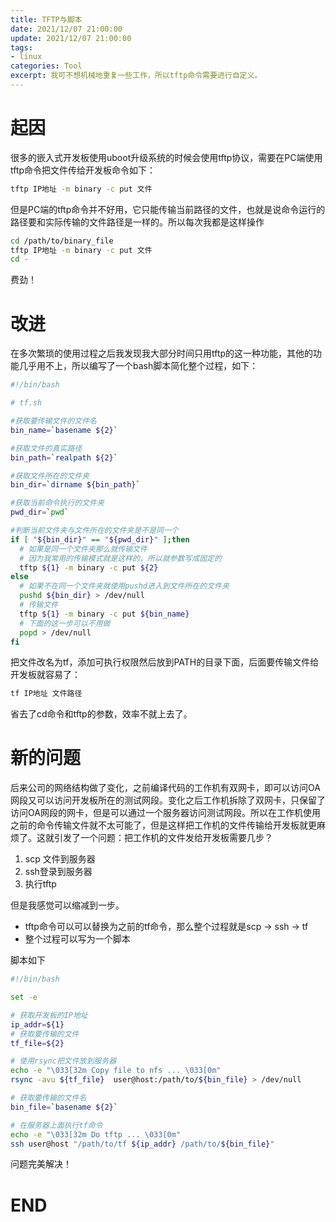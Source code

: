 ```yaml
---
title: TFTP与脚本
date: 2021/12/07 21:00:00
update: 2021/12/07 21:00:00
tags:
- linux
categories: Tool
excerpt: 我可不想机械地重复一些工作，所以tftp命令需要进行自定义。
---
```



# 起因

很多的嵌入式开发板使用uboot升级系统的时候会使用tftp协议，需要在PC端使用tftp命令把文件传给开发板命令如下：

```bash
tftp IP地址 -m binary -c put 文件
```

但是PC端的tftp命令并不好用，它只能传输当前路径的文件，也就是说命令运行的路径要和实际传输的文件路径是一样的。所以每次我都是这样操作

```bash
cd /path/to/binary_file
tftp IP地址 -m binary -c put 文件
cd -
```

费劲！

# 改进

在多次繁琐的使用过程之后我发现我大部分时间只用tftp的这一种功能，其他的功能几乎用不上，所以编写了一个bash脚本简化整个过程，如下：

```bash
#!/bin/bash

# tf.sh

#获取要传输文件的文件名
bin_name=`basename ${2}`

#获取文件的真实路径
bin_path=`realpath ${2}`

#获取文件所在的文件夹
bin_dir=`dirname ${bin_path}`

#获取当前命令执行的文件夹
pwd_dir=`pwd`

#判断当前文件夹与文件所在的文件夹是不是同一个
if [ "${bin_dir}" == "${pwd_dir}" ];then
  # 如果是同一个文件夹那么就传输文件
  # 因为我常用的传输模式就是这样的，所以就参数写成固定的
  tftp ${1} -m binary -c put ${2}
else
  # 如果不在同一个文件夹就使用pushd进入到文件所在的文件夹
  pushd ${bin_dir} > /dev/null
  # 传输文件
  tftp ${1} -m binary -c put ${bin_name}
  # 下面的这一步可以不用做
  popd > /dev/null
fi
```

把文件改名为tf，添加可执行权限然后放到PATH的目录下面，后面要传输文件给开发板就容易了：

```bash
tf IP地址 文件路径
```

省去了cd命令和tftp的参数，效率不就上去了。

# 新的问题

后来公司的网络结构做了变化，之前编译代码的工作机有双网卡，即可以访问OA网段又可以访问开发板所在的测试网段。变化之后工作机拆除了双网卡，只保留了访问OA网段的网卡，但是可以通过一个服务器访问测试网段。所以在工作机使用之前的命令传输文件就不太可能了，但是这样把工作机的文件传输给开发板就更麻烦了。这就引发了一个问题：把工作机的文件发给开发板需要几步？

1. scp 文件到服务器
2. ssh登录到服务器
3. 执行tftp

但是我感觉可以缩减到一步。

- tftp命令可以可以替换为之前的tf命令，那么整个过程就是scp → ssh → tf
- 整个过程可以写为一个脚本

脚本如下

```bash
#!/bin/bash

set -e

# 获取开发板的IP地址
ip_addr=${1}
# 获取要传输的文件
tf_file=${2}

# 使用rsync把文件放到服务器
echo -e "\033[32m Copy file to nfs ... \033[0m"
rsync -avu ${tf_file}  user@host:/path/to/${bin_file} > /dev/null

# 获取要传输的文件名
bin_file=`basename ${2}`

# 在服务器上面执行tf命令
echo -e "\033[32m Do tftp ... \033[0m"
ssh user@host "/path/to/tf ${ip_addr} /path/to/${bin_file}"
```

问题完美解决！

# END
